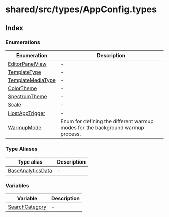 # shared/src/types/AppConfig.types

## Index

### Enumerations

| Enumeration | Description |
| ------ | ------ |
| [EditorPanelView](enumerations/editor-panel-view.md) | - |
| [TemplateType](enumerations/template-type.md) | - |
| [TemplateMediaType](enumerations/template-media-type.md) | - |
| [ColorTheme](enumerations/color-theme.md) | - |
| [SpectrumTheme](enumerations/spectrum-theme.md) | - |
| [Scale](enumerations/scale.md) | - |
| [HostAppTrigger](enumerations/host-app-trigger.md) | - |
| [WarmupMode](enumerations/warmup-mode.md) | Enum for defining the different warmup modes for the background warmup process. |

### Type Aliases

| Type alias | Description |
| ------ | ------ |
| [BaseAnalyticsData](type-aliases/base-analytics-data.md) | - |

### Variables

| Variable | Description |
| ------ | ------ |
| [SearchCategory](variables/search-category.md) | - |
